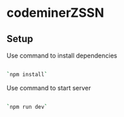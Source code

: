 # codeminerZSSN

## Setup

Use command to install dependencies

```bash

`npm install`

```

Use command to start server

```bash

`npm run dev`

```